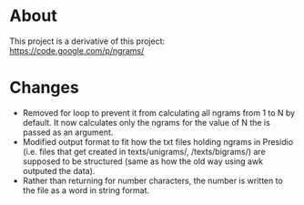 # About #
This project is a derivative of this project: https://code.google.com/p/ngrams/

# Changes #
* Removed for loop to prevent it from calculating all ngrams from 1 to N by default. It now calculates only the ngrams for the value of N the is passed as an argument.
* Modified output format to fit how the txt files holding ngrams in Presidio (i.e. files that get created in texts/unigrams/, /texts/bigrams/) are supposed to be structured (same as how the old way using awk outputed the data).
* Rather than returning <NUMBER> for number characters, the number is written to the file as a word in string format.


